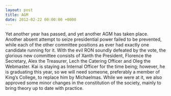```yaml
---
layout: post
title: AGM
date: 2012-02-22 00:00:00 +0000
---
```


Yet another year has passed, and yet another AGM has taken place. Another absent attempt to seize presidential power failed to be prevented, while each of the other committee positions as ever had exactly one candidate running for it. With the evil RON soundly defeated by the vote, the glorious new committee consists of Xanth the President, Florence the Secretary, Alex the Treasurer, Lech the Catering Officer and Oleg the Webmaster. Kai is staying as Internal Officer for the time being; however, he is graduating this year, so we will need someone, preferably a member of King’s College, to replace him by Michaelmas.
While we were at it, we also approved some minor changes in the constitution of the society, mainly to bring theory up to date with practice.
